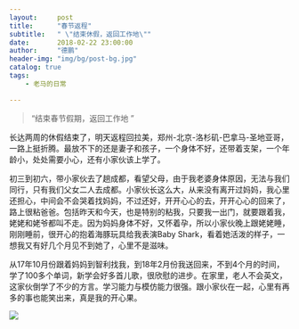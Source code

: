 ```yaml
---
layout:     post
title:      "春节返程"
subtitle:   " \"结束休假，返回工作地\""
date:       2018-02-22 23:00:00
author:     "德鹏"
header-img: "img/bg/post-bg.jpg"
catalog: true
tags:
    - 老马的日常

---
```


> “结束春节假期，返回工作地 ”

长达两周的休假结束了，明天返程回拉美，郑州-北京-洛杉矶-巴拿马-圣地亚哥，一路上挺折腾。最放不下的还是妻子和孩子，一个身体不好，还带着支架，一个年龄小，处处需要小心，还有小家伙该上学了。  

初三到初六，带小家伙去了趟成都，看望父母，由于我老婆身体原因，无法与我们同行，只有我们父女二人去成都。小家伙长这么大，从来没有离开过妈妈，我心里还担心，中间会不会哭着找妈妈，不过还好，开开心心的去，开开心心的回来了，路上很粘爸爸。包括昨天和今天，也是特别的粘我，只要我一出门，就要跟着我，姥姥和姥爷都叫不走。因为妈妈身体不好，又怀着孕，所以小家伙晚上跟姥姥睡，刚刚睡前，很开心的抱着海豚玩具给我表演Baby Shark，看着她活泼的样子，一想我又有好几个月见不到她了，心里不是滋味。  

从17年10月份跟着妈妈到智利找我，到18年2月份我送回来，不到4个月的时间，学了100多个单词，新学会好多首儿歌，很欣慰的进步。在家里，老人不会英文，这家伙倒学了不少的方言。学习能力与模仿能力很强。跟小家伙在一起，心里有再多的事也能笑出来，真是我的开心果。  

![][tian001]

[tian001]:http://ma-depeng.github.io/img/post/2018-02-22-baobao.jpg
